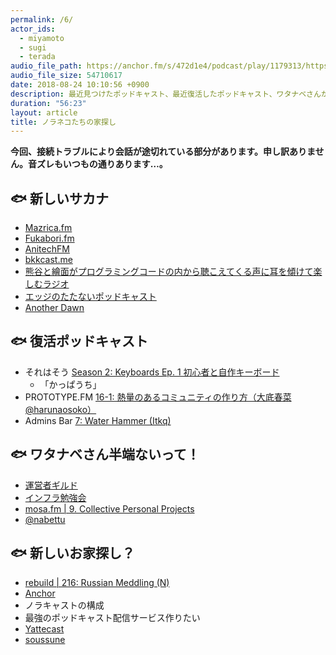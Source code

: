 ```yaml
---
permalink: /6/
actor_ids:
  - miyamoto
  - sugi
  - terada
audio_file_path: https://anchor.fm/s/472d1e4/podcast/play/1179313/https%3A%2F%2Fd3ctxlq1ktw2nl.cloudfront.net%2Fstaging%2F2018-7-24%2F6--------------63c497064eccf.m4a
audio_file_size: 54710617
date: 2018-08-24 10:10:56 +0900
description: 最近見つけたポッドキャスト、最近復活したポッドキャスト、ワタナベさんが半端ない話、noracastの今後の配信の仕方などについて話しました。
duration: "56:23"
layout: article
title: ノラネコたちの家探し
---
```


**今回、接続トラブルにより会話が途切れている部分があります。申し訳ありません。音ズレもいつもの通りあります…。**

## 🐟 新しいサカナ

- [Mazrica.fm](https://www.wantedly.com/companies/mazrica/post_articles/124711)
- [Fukabori.fm](https://fukabori.fm/)
- [AnitechFM](https://anitech.fm/)
- [bkkcast.me](https://bkkcast.me/)
- [熊谷と繪面がプログラミングコードの内から聴こえてくる声に耳を傾けて楽しむラジオ](https://mookmookradio.com/original-contents/a0005/)
- [エッジのたたないポッドキャスト](https://noedge.matchy.net/)
- [Another Dawn](https://h2plus.biz/another-dawn/)

## 🐟 復活ポッドキャスト

- それはそう [Season 2: Keyboards Ep. 1 初心者と自作キーボード](https://biacco-radio.tumblr.com/post/177063909211/season-2-keyboards-ep-1-%E5%88%9D%E5%BF%83%E8%80%85%E3%81%A8%E8%87%AA%E4%BD%9C%E3%82%AD%E3%83%BC%E3%83%9C%E3%83%BC%E3%83%89)
  - 「かっぱうち」
- PROTOTYPE.FM [16-1: 熱量のあるコミュニティの作り方（大底春菜 @harunaosoko）](http://www.prototype.fm/blog/2018/8/16/w87usejwu9q4jymamh24tm7p2eapuw)
- Admins Bar [7: Water Hammer (Itkq)](http://admins.bar/7/)

## 🐟 ワタナベさん半端ないって！

- [運営者ギルド](https://scrapbox.io/admin-guild-pr/%E9%81%8B%E5%96%B6%E8%80%85%E3%82%AE%E3%83%AB%E3%83%89)
- [インフラ勉強会](https://wp.infra-workshop.tech/)
- [mosa.fm | 9. Collective Personal Projects](https://mosa.fm/9)
- [@nabettu](https://twitter.com/nabettu)

## 🐟 新しいお家探し？

- [rebuild | 216: Russian Meddling (N)](http://rebuild.fm/216/)
- [Anchor](https://anchor.fm)
- ノラキャストの構成
- 最強のポッドキャスト配信サービス作りたい
- [Yattecast](https://r7kamura.github.io/yattecast/)
- [soussune](https://github.com/soussune/soussune.com)